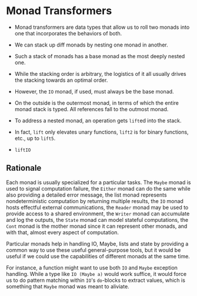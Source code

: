 # Monad Transformers

* Monad transformers are data types that allow us to roll two monads into one that incorporates the behaviors of both.

* We can stack up diff monads by nesting one monad in another.
* Such a stack of monads has a base monad as the most deeply nested one.
* While the stacking order is arbitrary, the logistics of it all usually drives the stacking towards an optimal order.
* However, the `IO` monad, if used, must always be the base monad.
* On the outside is the outermost monad, in terms of which the entire monad stack is typed. All references fall to the outmost monad.
* To address a nested monad, an operation gets `lift`ed into the stack.
* In fact, `lift` only elevates unary functions, `lift2` is for binary functions, etc., up to `lift5`.
* `liftIO`


## Rationale

Each monad is usually specialized for a particular tasks. The `Maybe` monad is used to signal computation failure, the `Either` monad can do the same while also providing a detailed error message, the list monad represents nondeterministic computation by returning multiple results, the `IO` monad hosts effectful external communications, the `Reader` monad may be used to provide access to a shared environment, the `Writer` monad can accumulate and log the outputs, the `State` monad can model stateful computations, the `Cont` monad is the mother monad since it can represent other monads, and with that, almost every aspect of computation.


Particular monads help in handling IO, Maybe, lists and state by providing a common way to use these useful general-purpose tools, but it would be useful if we could use the capabilities of different monads at the same time.

For instance, a function might want to use both `IO` and `Maybe` exception handling. While a type like `IO (Maybe a)` would work suffice, it would force us to do pattern matching within `IO`'s `do`-blocks to extract values, which is something that `Maybe` monad was meant to aliviate.
